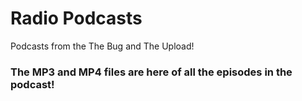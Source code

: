 # Radio Podcasts
Podcasts from the The Bug and The Upload!
### The MP3 and MP4 files are here of all the episodes in the podcast!
